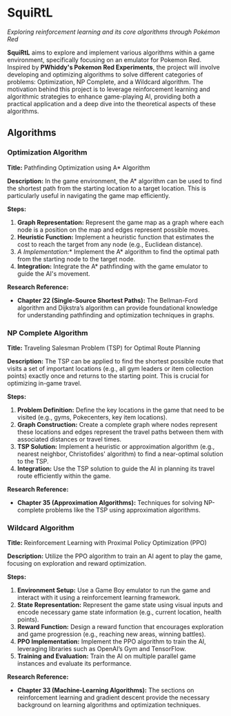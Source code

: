 # SquiRtL
*Exploring reinforcement learning and its core algorithms through Pokémon Red*

**SquiRtL** aims to explore and implement various algorithms within a game environment, specifically focusing on an emulator for Pokemon Red. Inspired by **PWhiddy's Pokemon Red Experiments**, the project will involve developing and optimizing algorithms to solve different categories of problems: Optimization, NP Complete, and a Wildcard algorithm. The motivation behind this project is to leverage reinforcement learning and algorithmic strategies to enhance game-playing AI, providing both a practical application and a deep dive into the theoretical aspects of these algorithms.

## Algorithms

### Optimization Algorithm
**Title:** Pathfinding Optimization using A* Algorithm

**Description:**
In the game environment, the A* algorithm can be used to find the shortest path from the starting location to a target location. This is particularly useful in navigating the game map efficiently.

**Steps:**
1. **Graph Representation:** Represent the game map as a graph where each node is a position on the map and edges represent possible moves.
2. **Heuristic Function:** Implement a heuristic function that estimates the cost to reach the target from any node (e.g., Euclidean distance).
3. **A* Implementation:** Implement the A* algorithm to find the optimal path from the starting node to the target node.
4. **Integration:** Integrate the A* pathfinding with the game emulator to guide the AI's movement.

**Research Reference:**
- **Chapter 22 (Single-Source Shortest Paths):** The Bellman-Ford algorithm and Dijkstra’s algorithm can provide foundational knowledge for understanding pathfinding and optimization techniques in graphs.

### NP Complete Algorithm
**Title:** Traveling Salesman Problem (TSP) for Optimal Route Planning

**Description:**
The TSP can be applied to find the shortest possible route that visits a set of important locations (e.g., all gym leaders or item collection points) exactly once and returns to the starting point. This is crucial for optimizing in-game travel.

**Steps:**
1. **Problem Definition:** Define the key locations in the game that need to be visited (e.g., gyms, Pokecenters, key item locations).
2. **Graph Construction:** Create a complete graph where nodes represent these locations and edges represent the travel paths between them with associated distances or travel times.
3. **TSP Solution:** Implement a heuristic or approximation algorithm (e.g., nearest neighbor, Christofides' algorithm) to find a near-optimal solution to the TSP.
4. **Integration:** Use the TSP solution to guide the AI in planning its travel route efficiently within the game.

**Research Reference:**
- **Chapter 35 (Approximation Algorithms):** Techniques for solving NP-complete problems like the TSP using approximation algorithms.

### Wildcard Algorithm
**Title:** Reinforcement Learning with Proximal Policy Optimization (PPO)

**Description:**
Utilize the PPO algorithm to train an AI agent to play the game, focusing on exploration and reward optimization.

**Steps:**
1. **Environment Setup:** Use a Game Boy emulator to run the game and interact with it using a reinforcement learning framework.
2. **State Representation:** Represent the game state using visual inputs and encode necessary game state information (e.g., current location, health points).
3. **Reward Function:** Design a reward function that encourages exploration and game progression (e.g., reaching new areas, winning battles).
4. **PPO Implementation:** Implement the PPO algorithm to train the AI, leveraging libraries such as OpenAI’s Gym and TensorFlow.
5. **Training and Evaluation:** Train the AI on multiple parallel game instances and evaluate its performance.

**Research Reference:**
- **Chapter 33 (Machine-Learning Algorithms):** The sections on reinforcement learning and gradient descent provide the necessary background on learning algorithms and optimization techniques.
